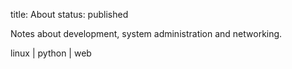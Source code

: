 title: About
status: published

Notes about development, system administration and networking.

linux | python | web
